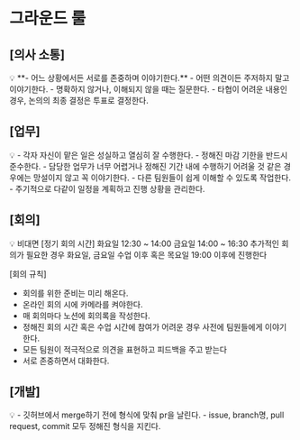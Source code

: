 # 그라운드 룰

## **[의사 소통]**

<aside>
💡 **- 어느 상황에서든 서로를 존중하며 이야기한다.**
- 어떤 의견이든 주저하지 말고 이야기한다.
- 명확하지 않거나, 이해되지 않을 때는 질문한다.
- 타협이 어려운 내용인 경우, 논의의 최종 결정은 투표로 결정한다.

</aside>

## **[업무]**

<aside>
💡 - 각자 자신이 맡은 일은 성실하고 열심히 잘 수행한다.
- 정해진 마감 기한을 반드시 준수한다.
- 담당한 업무가 너무 어렵거나 정해진 기간 내에 수행하기 어려울 것 같은 경우에는 망설이지 않고 꼭 이야기한다.
- 다른 팀원들이 쉽게 이해할 수 있도록 작업한다.
- 주기적으로 다같이 일정을 계획하고 진행 상황을 관리한다.

</aside>

## **[회의]**

<aside>
💡 비대면 
[정기 회의 시간]
화요일 12:30 ~ 14:00
금요일 14:00 ~ 16:30
추가적인 회의가 필요한 경우 화요일, 금요일 수업 이후 혹은 목요일 19:00 이후에 진행한다

[회의 규칙]
- 회의를 위한 준비는 미리 해온다.
- 온라인 회의 시에 카메라를 켜야한다.
- 매 회의마다 노션에 회의록을 작성한다.
- 정해진 회의 시간 혹은 수업 시간에 참여가 어려운 경우 사전에 팀원들에게 이야기한다.
- 모든 팀원이 적극적으로 의견을 표현하고 피드백을 주고 받는다
- 서로 존중하면서 대화한다.

</aside>

## **[개발]**

<aside>
💡 - 깃허브에서 merge하기 전에 형식에 맞춰 pr을 날린다.
- issue, branch명, pull request, commit 모두 정해진 형식을 지킨다.

</aside>